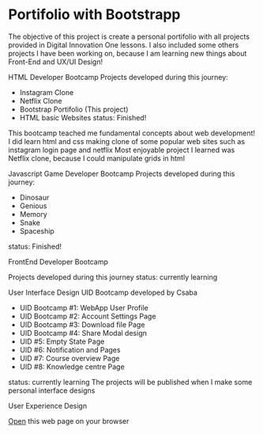 # Portifolio with Bootstrapp

The objective of this project is create a personal portifolio with all projects provided in Digital Innovation One lessons.
I also included some others projects I have been working on, because I am learning new things about Front-End and UX/UI Design!

HTML Developer Bootcamp
Projects developed during this journey:

- Instagram Clone
- Netflix Clone
- Bootstrap Portifolio (This project)
- HTML basic Websites
  status: Finished!

This bootcamp teached me fundamental concepts about web development!
I did learn html and css making clone of some popular web sites such as instagram login page and netflix
Most enjoyable project I learned was Netflix clone, because I could manipulate grids in html

Javascript Game Developer Bootcamp
Projects developed during this journey:

- Dinosaur
- Genious
- Memory
- Snake
- Spaceship

status: Finished!

FrontEnd Developer Bootcamp

Projects developed during this journey
status: currently learning

User Interface Design
UID Bootcamp developed by Csaba

- UID Bootcamp #1: WebApp User Profile
- UID Bootcamp #2: Account Settings Page
- UID Bootcamp #3: Download file Page
- UID Bootcamp #4: Share Modal design
- UID #5: Empty State Page
- UID #6: Notification and Pages
- UID #7: Course overview Page
- UID #8: Knowledge centre Page

status: currently learning
The projects will be published when I make some personal interface designs

User Experience Design

[Open](https://rvsriller.github.io/rierBootstrap) this web page on your browser
